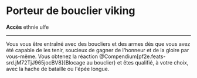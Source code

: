 # Porteur de bouclier viking

<p><span id="ctl00_MainContent_DetailedOutput"><strong>Accès</strong> ethnie ulfe<br></span></p>
<hr>
<p>Vous vous être entraîné avec des boucliers et des armes dès que vous avez été capable de les tenir, soucieux de gagner de l'honneur et de la gloire par vous-même. Vous obtenez la réaction @Compendium[pf2e.feats-srd.jM72TjJ965jocBV8]{Blocage au bouclier} et êtes qualifié, à votre choix, avec la hache de bataille ou l'épée longue.&nbsp;</p>